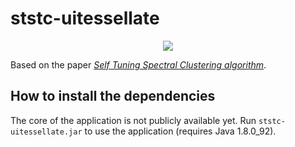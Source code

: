 # ststc-uitessellate

<p align="center">
<img src="output.png">
</p>

Based on the paper [*Self Tuning Spectral Clustering algorithm*](http://www.vision.caltech.edu/lihi/Demos/SelfTuningClustering.html).

## How to install the dependencies

The core of the application is not publicly available yet. Run `ststc-uitessellate.jar` to use the application (requires Java 1.8.0_92).
